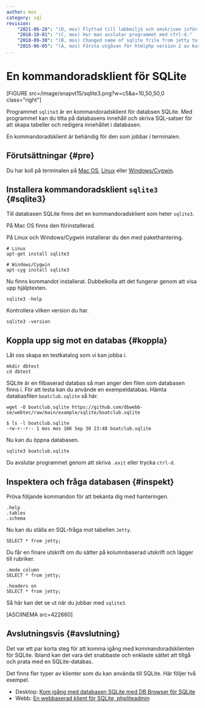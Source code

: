 ```yaml
---
author: mos
category: sql
revision:
    "2021-06-28": "(D, mos) Flyttad till labbmiljö och omskriven inför webtec-kursen."
    "2018-10-01": "(C, mos) Hur man avslutar programmet med ctrl-d."
    "2018-09-30": "(B, mos) Changed name of sqlite frile from jetty to boatclub."
    "2015-06-05": "(A, mos) Första utgåvan för htmlphp version 2 av kursen."
...
```

En kommandoradsklient för SQLite
==================================

[FIGURE src=/image/snapvt15/sqlite3.png?w=c5&a=10,50,50,0 class="right"]

Programmet `sqlite3` är en kommandoradsklient för databsen SQLite. Med programmet kan du titta på databasens innehåll och skriva SQL-satser för att skapa tabeller och redigera innehållet i databasen.

En kommandoradsklient är behändig för den som jobbar i terminalen.

<!--more-->




Förutsättningar {#pre}
--------------------------------------

Du har koll på terminalen på [Mac OS](kunskap/terminalen-och-pakethantering-med-brew-pa-mac-os), [Linux](kunskap/terminalen-och-pakethantering-i-unix-linux) eller [Windows/Cygwin](kunskap/installera-unix-terminalen-cygwin-pa-windows).



Installera kommandoradsklient `sqlite3` {#sqlite3}
--------------------------------------

Till databasen SQLite finns det en kommandoradsklient som heter `sqlite3`.

På Mac OS finns den förinstallerad.

På Linux och Windows/Cygwin installerar du den med pakethantering.

```text
# Linux
apt-get install sqlite3

# Windows/Cygwin
apt-cyg install sqlite3
```

Nu finns kommandot installerat. Dubbelkolla att det fungerar genom att visa upp hjälptexten.

```text
sqlite3 -help
```

Kontrollera vilken version du har.

```text
sqlite3 -version
```



Koppla upp sig mot en databas {#koppla}
--------------------------------------

Låt oss skapa en testkatalog som vi kan jobba i.

```text
mkdir dbtest
cd dbtest
```

SQLite är en filbaserad databas så man anger den filen som databasen finns i. För att testa kan du använde en exempeldatabas. Hämta databasfilen `boatclub.sqlite` så här.

```text
wget -O boatclub.sqlite https://github.com/dbwebb-se/webtec/raw/main/example/sqlite/boatclub.sqlite

$ ls -l boatclub.sqlite
-rw-r--r-- 1 mos mos 16K Sep 30 23:48 boatclub.sqlite
```

Nu kan du öppna databasen.

```text
sqlite3 boatclub.sqlite
```

Du avslutar programmet genom att skriva `.exit` eller trycka `ctrl-d`.



Inspektera och fråga databasen {#inspekt}
--------------------------------------

Pröva följande kommandon för att bekanta dig med hanteringen.

```text
.help
.tables
.schema
```

Nu kan du ställa en SQL-fråga mot tabellen `Jetty`.

```text
SELECT * from jetty;
```

Du får en finare utskrift om du sätter på kolumnbaserad utskrift och lägger till rubriker.

```text
.mode column
SELECT * from jetty;

.headers on
SELECT * from jetty;
```

Så här kan det se ut när du jobbar med `sqlite3`.

[ASCIINEMA src=422660]



Avslutningsvis {#avslutning}
--------------------------------------

Det var ett par korta steg för att komma igång med kommandoradsklienten för SQLite. Ibland kan det vara det snabbaste och enklaste sättet att tillgå och prata med en SQLite-databas.

Det finns fler typer av klienter som du kan använda till SQLite. Här följer två exempel.

* Desktop: [Kom igång med databasen SQLite med DB Browser för SQLite](kunskap/kom-igang-med-databasen-sqlite-med-db-browser-for-sqlite)
* Webb: [En webbaserad klient för SQLite, phpliteadmin](kunskap/en-webbaserad-klient-for-sqlite-phpliteadmin)
